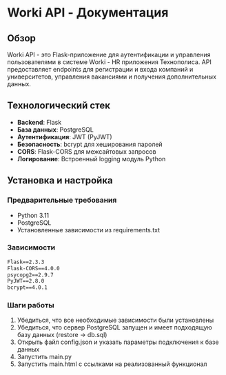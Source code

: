 # Worki API - Документация

## Обзор

Worki API - это Flask-приложение для аутентификации и управления пользователями в системе Worki - HR приложения Технополиса. API предоставляет endpoints для регистрации и входа компаний и университетов, управления вакансиями и получения дополнительных данных.


## Технологический стек

- **Backend**: Flask
- **База данных**: PostgreSQL
- **Аутентификация**: JWT (PyJWT)
- **Безопасность**: bcrypt для хеширования паролей
- **CORS**: Flask-CORS для межсайтовых запросов
- **Логирование**: Встроенный logging модуль Python

## Установка и настройка

### Предварительные требования

- Python 3.11
- PostgreSQL
- Установленные зависимости из requirements.txt

### Зависимости

```txt
Flask==2.3.3
Flask-CORS==4.0.0
psycopg2==2.9.7
PyJWT==2.8.0
bcrypt==4.0.1
```

### Шаги работы
1. Убедиться, что все необходимые зависимости были установлены
2. Убедиться, что сервер PostgreSQL запущен и имеет подходящую базу данных (restore -> db.sql)
3. Открыть файл config.json и указать параметры подключения к базе данных
4. Запустить main.py
5. Запустить main.html с ссылками на реализованный функционал